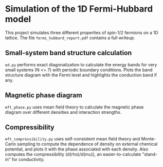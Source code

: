 # Simulation of the 1D Fermi-Hubbard model

This project simulates three different properties of spin-1/2 fermions on a 1D lattice. The file `fermi_hubbard_report.pdf` contains a full writeup.

## Small-system band structure calculation

`ed.py` performs exact diagonalization to calculate the energy bands for very small systems (N <= 7) with periodic boundary conditions. Plots the band structure diagram with the Fermi level and highlights the conduction band if any.

## Magnetic phase diagram

`mft_phase.py` uses mean field theory to calculate the magnetic phase diagram over different densities and interaction strengths.

## Compressibility

`mft_compressibility.py` uses self-consistent mean field theory and Monte-Carlo sampling to compute the dependence of density on external chemical potential, and plots it with the phase associated with each density. Also computes the compressibility (d(rho)/d(mu)), an easier-to-calculate "stand-in" for conductivity.
